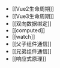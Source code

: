 - [[Vue2生命周期]]
- [[Vue3生命周期]]
- [[双向数据绑定]]
- [[computed]]
- [[watch]]
- [[父子组件通信]]
- [[兄弟组件通信]]
- [[响应式原理]]